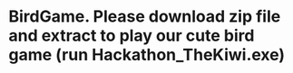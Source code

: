 # BirdGame. Please download zip file and extract to play our cute bird game (run Hackathon_TheKiwi.exe)
